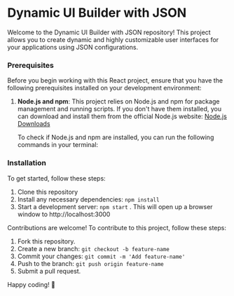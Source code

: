 # Dynamic UI Builder with JSON

Welcome to the Dynamic UI Builder with JSON repository! This project allows you to create dynamic and highly customizable user interfaces for your applications using JSON configurations.


### Prerequisites

Before you begin working with this React project, ensure that you have the following prerequisites installed on your development environment:

1. **Node.js and npm**: This project relies on Node.js and npm for package management and running scripts. If you don't have them installed, you can download and install them from the official Node.js website: [Node.js Downloads](https://nodejs.org/en/download/)

   To check if Node.js and npm are installed, you can run the following commands in your terminal:



### Installation
To get started, follow these steps:
1. Clone this repository
2. Install any necessary dependencies: `npm install`
3. Start a development server: `npm start` . This will open up a browser window to http://localhost:3000


Contributions are welcome! To contribute to this project, follow these steps:
1. Fork this repository.
2. Create a new branch: `git checkout -b feature-name`
3. Commit your changes: `git commit -m 'Add feature-name'`
4. Push to the branch: `git push origin feature-name`
5. Submit a pull request.

Happy coding! 🚀
